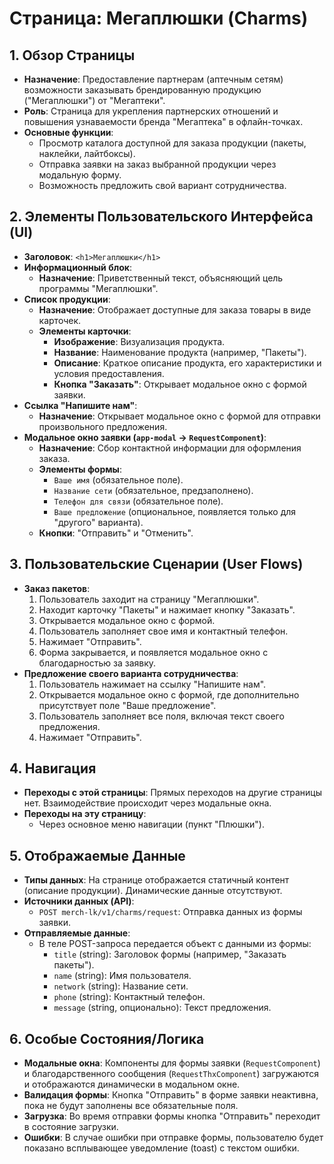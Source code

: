 # Страница: Мегаплюшки (Charms)

## 1. Обзор Страницы

- **Назначение**: Предоставление партнерам (аптечным сетям) возможности заказывать брендированную продукцию ("Мегаплюшки") от "Мегаптеки".
- **Роль**: Страница для укрепления партнерских отношений и повышения узнаваемости бренда "Мегаптека" в офлайн-точках.
- **Основные функции**:
    - Просмотр каталога доступной для заказа продукции (пакеты, наклейки, лайтбоксы).
    - Отправка заявки на заказ выбранной продукции через модальную форму.
    - Возможность предложить свой вариант сотрудничества.

## 2. Элементы Пользовательского Интерфейса (UI)

- **Заголовок**: `<h1>Мегаплюшки</h1>`
- **Информационный блок**:
    - **Назначение**: Приветственный текст, объясняющий цель программы "Мегаплюшки".
- **Список продукции**:
    - **Назначение**: Отображает доступные для заказа товары в виде карточек.
    - **Элементы карточки**:
        - **Изображение**: Визуализация продукта.
        - **Название**: Наименование продукта (например, "Пакеты").
        - **Описание**: Краткое описание продукта, его характеристики и условия предоставления.
        - **Кнопка "Заказать"**: Открывает модальное окно с формой заявки.
- **Ссылка "Напишите нам"**:
    - **Назначение**: Открывает модальное окно с формой для отправки произвольного предложения.
- **Модальное окно заявки (`app-modal` → `RequestComponent`)**:
    - **Назначение**: Сбор контактной информации для оформления заказа.
    - **Элементы формы**:
        - `Ваше имя` (обязательное поле).
        - `Название сети` (обязательное, предзаполнено).
        - `Телефон для связи` (обязательное поле).
        - `Ваше предложение` (опциональное, появляется только для "другого" варианта).
    - **Кнопки**: "Отправить" и "Отменить".

## 3. Пользовательские Сценарии (User Flows)

- **Заказ пакетов**:
    1. Пользователь заходит на страницу "Мегаплюшки".
    2. Находит карточку "Пакеты" и нажимает кнопку "Заказать".
    3. Открывается модальное окно с формой.
    4. Пользователь заполняет свое имя и контактный телефон.
    5. Нажимает "Отправить".
    6. Форма закрывается, и появляется модальное окно с благодарностью за заявку.
- **Предложение своего варианта сотрудничества**:
    1. Пользователь нажимает на ссылку "Напишите нам".
    2. Открывается модальное окно с формой, где дополнительно присутствует поле "Ваше предложение".
    3. Пользователь заполняет все поля, включая текст своего предложения.
    4. Нажимает "Отправить".

## 4. Навигация

- **Переходы с этой страницы**: Прямых переходов на другие страницы нет. Взаимодействие происходит через модальные окна.
- **Переходы на эту страницу**:
    - Через основное меню навигации (пункт "Плюшки").

## 5. Отображаемые Данные

- **Типы данных**: На странице отображается статичный контент (описание продукции). Динамические данные отсутствуют.
- **Источники данных (API)**:
    - `POST merch-lk/v1/charms/request`: Отправка данных из формы заявки.
- **Отправляемые данные**:
    - В теле POST-запроса передается объект с данными из формы:
        - `title` (string): Заголовок формы (например, "Заказать пакеты").
        - `name` (string): Имя пользователя.
        - `network` (string): Название сети.
        - `phone` (string): Контактный телефон.
        - `message` (string, опционально): Текст предложения.

## 6. Особые Состояния/Логика

- **Модальные окна**: Компоненты для формы заявки (`RequestComponent`) и благодарственного сообщения (`RequestThxComponent`) загружаются и отображаются динамически в модальном окне.
- **Валидация формы**: Кнопка "Отправить" в форме заявки неактивна, пока не будут заполнены все обязательные поля.
- **Загрузка**: Во время отправки формы кнопка "Отправить" переходит в состояние загрузки.
- **Ошибки**: В случае ошибки при отправке формы, пользователю будет показано всплывающее уведомление (toast) с текстом ошибки.
